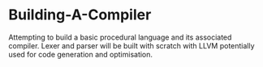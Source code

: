 # Building-A-Compiler

Attempting to build a basic procedural language and its associated compiler. Lexer and parser will be built with scratch with LLVM potentially used for code generation and optimisation.
